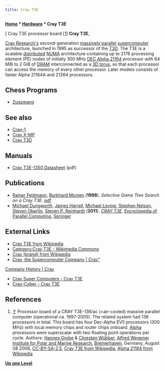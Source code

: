 ```yaml
---
title: Cray T3E
---
```

**[Home](Home "Home") * [Hardware](Hardware "Hardware") * Cray T3E**

\[ Cray T3E processor board <a id="cite-note-1" href="#cite-ref-1">[1]</a>
**Cray T3E**,

[Cray Research's](https://en.wikipedia.org/wiki/Cray#Cray_Research_Inc._and_Cray_Computer_Corporation:_1972_to_1996) second-generation [massively parallel](https://en.wikipedia.org/wiki/Massively_parallel_%28computing%29) [supercomputer](https://en.wikipedia.org/wiki/Supercomputer) architecture, launched in 1995 as successor of the [T3D](Cray_T3D "Cray T3D"). The T3E is a scalable [distributed](https://en.wikipedia.org/wiki/Distributed_computing) [NUMA](NUMA "NUMA") architecture containing up to 2176 processing element (PE) nodes of initially 300 MHz [DEC Alpha 21164](DEC_Alpha "DEC Alpha") processor with 64 MiB to 2 GiB of [DRAM](Memory#RAM "Memory") interconnected as a [3D torus](https://en.wikipedia.org/wiki/Torus_interconnect), so that each processor can access the memory of every other processor. Later models consists of faster Alpha 21164A and 21264 processors.

## Chess Programs

- [Zugzwang](</Zugzwang_(Program)> "Zugzwang (Program)")

## See also

- [Cray-1](Cray-1 "Cray-1")
- [Cray X-MP](Cray_X-MP "Cray X-MP")
- [Cray T3D](Cray_T3D "Cray T3D")

## Manuals

- [Cray T3E-1350 Datasheet](http://www.filibeto.org/~aduritz/truetrue/supercomputing/cray/datasheets/t3e.pdf) (pdf)

## Publications

- [Rainer Feldmann](Rainer_Feldmann "Rainer Feldmann"), [Burkhard Monien](Burkhard_Monien "Burkhard Monien") (**1998**). *Selective Game Tree Search on a Cray T3E*. [pdf](https://pdfs.semanticscholar.org/27e6/f73eb509511c20543ddae5470259077d8dfc.pdf)
- [Michael Dungworth](http://dblp.uni-trier.de/pers/hd/d/Dungworth:Michael), [James Harrell](http://dblp.uni-trier.de/pers/hc/h/Harrell:James), [Michael Levine](http://dblp.uni-trier.de/pers/hc/l/Levine:Michael), [Stephen Nelson](http://dblp.uni-trier.de/pers/hc/n/Nelson:Stephen), [Steven Oberlin](http://dblp.uni-trier.de/pers/hc/o/Oberlin:Steven), [Steven P. Reinhardt](http://dblp.uni-trier.de/pers/hc/r/Reinhardt:Steven_P=) (**2011**). *[CRAY T3E](http://link.springer.com/referenceworkentry/10.1007%2F978-0-387-09766-4_306)*. [Encyclopedia of Parallel Computing](http://link.springer.com/book/10.1007/978-0-387-09766-4), [Springer](https://en.wikipedia.org/wiki/Springer_Science%2BBusiness_Media)

## External Links

- [Cray T3E from Wikipedia](https://en.wikipedia.org/wiki/Cray_T3E)
- [Category:Cray T3E - Wikimedia Commons](https://commons.wikimedia.org/wiki/Category:Cray_T3E)
- [Cray (brand) from Wikipedia](https://en.wikipedia.org/wiki/Cray)
- [Cray, the Supercomputer Company | Cray"](http://www.cray.com/)

[Company History | Cray](http://www.cray.com/company/history)

- [Cray Super Computers - Cray T3E](http://www.craysupercomputers.com/crayT3E.htm)
- [Cray-Cyber - Cray T3E](http://www.cray-cyber.org/systems/t3e.php)

## References

1. <a id="cite-ref-1" href="#cite-note-1">↑</a> Processor board of a CRAY T3E-136/ac (=air-cooled) massive parallel computer (operational ca. 1997-2005). The related system had 136 processors in total. This board has four Dec-Alpha EV5 processors (300 MHz) with local memory chips and router chips onboard. [Alpha](DEC_Alpha "DEC Alpha") processors were superscalar with two floating point operations per cycle. Authors: [Hannes Grobe](https://commons.wikimedia.org/wiki/User:Hgrobe) & [Chresten Wübber](http://www.awi.de/People/show?wuebber), [Alfred Wegener Institute for Polar and Marine Research](https://en.wikipedia.org/wiki/Alfred_Wegener_Institute_for_Polar_and_Marine_Research), [Bremerhaven](https://en.wikipedia.org/wiki/Bremerhaven), Germany, August 08 2006, [CC-BY-SA-2.5](https://creativecommons.org/licenses/by-sa/2.5), [Cray T3E from Wikipedia](https://en.wikipedia.org/wiki/Cray_T3E), [Alpha 21164 from Wikipedia](https://en.wikipedia.org/wiki/Alpha_21164)

**[Up one Level](Hardware "Hardware")**

